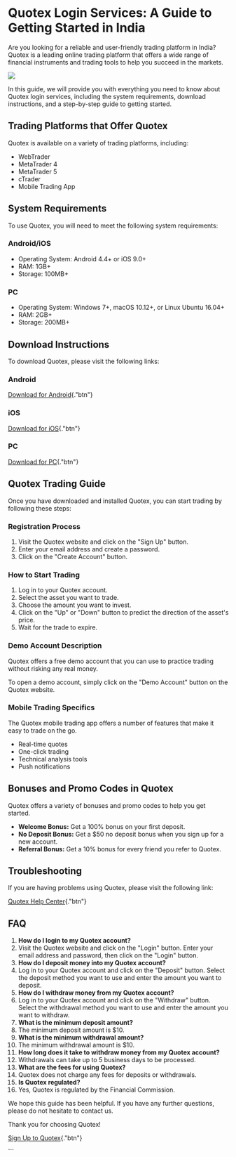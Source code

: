 # Quotex Login Services: A Guide to Getting Started in India

Are you looking for a reliable and user-friendly trading platform in
India? Quotex is a leading online trading platform that offers a wide
range of financial instruments and trading tools to help you succeed in
the markets.

[![](https://static.quotex.io/files/12_en/300_250.jpg)](https://traff.sbs/brokerqxlid)

In this guide, we will provide you with everything you need to know
about Quotex login services, including the system requirements, download
instructions, and a step-by-step guide to getting started.

## Trading Platforms that Offer Quotex

Quotex is available on a variety of trading platforms, including:

-   WebTrader
-   MetaTrader 4
-   MetaTrader 5
-   cTrader
-   Mobile Trading App

## System Requirements

To use Quotex, you will need to meet the following system requirements:

### Android/iOS

-   Operating System: Android 4.4+ or iOS 9.0+
-   RAM: 1GB+
-   Storage: 100MB+

### PC

-   Operating System: Windows 7+, macOS 10.12+, or Linux Ubuntu 16.04+
-   RAM: 2GB+
-   Storage: 200MB+

## Download Instructions

To download Quotex, please visit the following links:

### Android

[Download for
Android](\%22https://play.google.com/store/apps/details?id=com.binary.quotex\%22){."btn"}

### iOS

[Download for
iOS](\%22https://apps.apple.com/us/app/quotex-trading-platform/id1504528112\%22){."btn"}

### PC

[Download for
PC](\%22https://quotex.net/en/trading-platform/metatrader-5\%22){."btn"}

## Quotex Trading Guide

Once you have downloaded and installed Quotex, you can start trading by
following these steps:

### Registration Process

1.  Visit the Quotex website and click on the "Sign Up" button.
2.  Enter your email address and create a password.
3.  Click on the "Create Account" button.

### How to Start Trading

1.  Log in to your Quotex account.
2.  Select the asset you want to trade.
3.  Choose the amount you want to invest.
4.  Click on the "Up" or "Down" button to predict the
    direction of the asset\'s price.
5.  Wait for the trade to expire.

### Demo Account Description

Quotex offers a free demo account that you can use to practice trading
without risking any real money.

To open a demo account, simply click on the "Demo Account" button
on the Quotex website.

### Mobile Trading Specifics

The Quotex mobile trading app offers a number of features that make it
easy to trade on the go.

-   Real-time quotes
-   One-click trading
-   Technical analysis tools
-   Push notifications

## Bonuses and Promo Codes in Quotex

Quotex offers a variety of bonuses and promo codes to help you get
started.

-   **Welcome Bonus:** Get a 100% bonus on your first deposit.
-   **No Deposit Bonus:** Get a \$50 no deposit bonus when you sign up
    for a new account.
-   **Referral Bonus:** Get a 10% bonus for every friend you refer to
    Quotex.

## Troubleshooting

If you are having problems using Quotex, please visit the following
link:

[Quotex Help Center](\%22https://help.quotex.net/\%22){."btn"}

## FAQ

1.  **How do I login to my Quotex account?**
2.  Visit the Quotex website and click on the "Login" button.
    Enter your email address and password, then click on the
    "Login" button.
3.  **How do I deposit money into my Quotex account?**
4.  Log in to your Quotex account and click on the "Deposit"
    button. Select the deposit method you want to use and enter the
    amount you want to deposit.
5.  **How do I withdraw money from my Quotex account?**
6.  Log in to your Quotex account and click on the "Withdraw"
    button. Select the withdrawal method you want to use and enter the
    amount you want to withdraw.
7.  **What is the minimum deposit amount?**
8.  The minimum deposit amount is \$10.
9.  **What is the minimum withdrawal amount?**
10. The minimum withdrawal amount is \$10.
11. **How long does it take to withdraw money from my Quotex account?**
12. Withdrawals can take up to 5 business days to be processed.
13. **What are the fees for using Quotex?**
14. Quotex does not charge any fees for deposits or withdrawals.
15. **Is Quotex regulated?**
16. Yes, Quotex is regulated by the Financial Commission.

We hope this guide has been helpful. If you have any further questions,
please do not hesitate to contact us.

Thank you for choosing Quotex!

[Sign Up to
Quotex](\%22https://traff.sbs/brokerqxsignup\%22){."btn"}

\`\`\`

